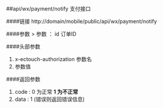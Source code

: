 ##api/wx/payment/notify  支付接口

####链接
     http://domain/mobile/public/api/wx/payment/notify

####参数
    > 参数   ： id  订单ID

####头部参数
1. x-ectouch-authorization     参数名
2.    参数值


####返回参数
1. code : 0 为正常   **1 为不正常**
2. data  : 1   (错误则返回错误信息)